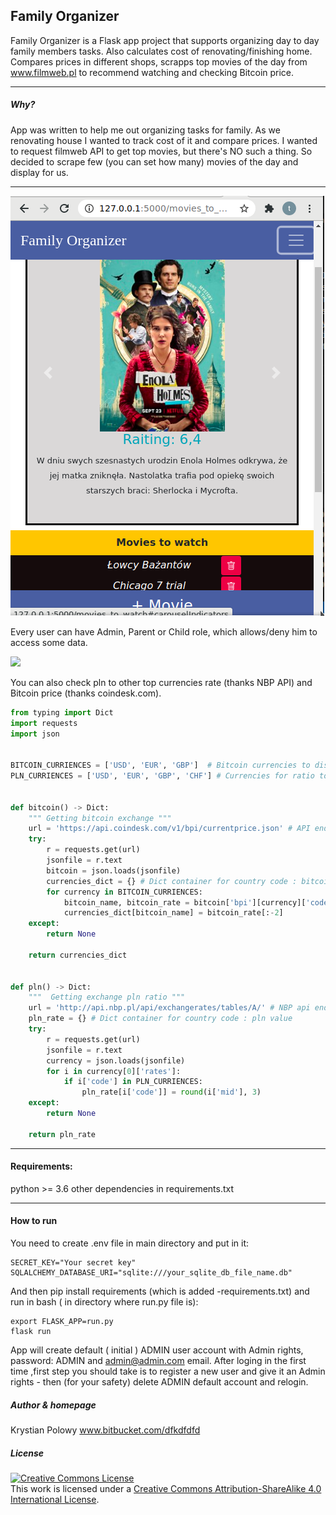 ## Family Organizer 
Family Organizer is a Flask app project that supports organizing day to day family members tasks.
Also calculates cost of renovating/finishing home. Compares prices in different shops, scrapps top movies of the day from www.filmweb.pl to recommend watching and checking Bitcoin price.

___
##### Why?
App was written to help me out organizing tasks for family. 
As we renovating house I wanted to track cost of it and compare prices.
I wanted to request filmweb API to get top movies, but there's NO such a thing. So decided to scrape few (you can set how many) movies of the day and display for us.
___

![](./family/static/movie_app_screenshot.png?raw=true)

Every user can have Admin, Parent or Child role, which allows/deny him to access some data.

![](./family_web_app/family/static/settings_app_screenshot.png)

You can also check pln to other top currencies rate (thanks NBP API) and Bitcoin price (thanks coindesk.com).

```python
from typing import Dict
import requests
import json


BITCOIN_CURRIENCES = ['USD', 'EUR', 'GBP']  # Bitcoin currencies to display 
PLN_CURRIENCES = ['USD', 'EUR', 'GBP', 'CHF'] # Currencies for ratio to pln


def bitcoin() -> Dict:
    """ Getting bitcoin exchange """
    url = 'https://api.coindesk.com/v1/bpi/currentprice.json' # API endpoint for bitcoin price
    try:
        r = requests.get(url)
        jsonfile = r.text
        bitcoin = json.loads(jsonfile)
        currencies_dict = {} # Dict container for country code : bitcoin price
        for currency in BITCOIN_CURRIENCES:
            bitcoin_name, bitcoin_rate = bitcoin['bpi'][currency]['code'], bitcoin['bpi'][currency]['rate']
            currencies_dict[bitcoin_name] = bitcoin_rate[:-2]
    except:
        return None
    
    return currencies_dict


def pln() -> Dict:
    """  Getting exchange pln ratio """
    url = 'http://api.nbp.pl/api/exchangerates/tables/A/' # NBP api endpoint - exchange rates pln/...
    pln_rate = {} # Dict container for country code : pln value
    try:
        r = requests.get(url)
        jsonfile = r.text
        currency = json.loads(jsonfile)
        for i in currency[0]['rates']:
            if i['code'] in PLN_CURRIENCES:
                pln_rate[i['code']] = round(i['mid'], 3)
    except:
        return None
    
    return pln_rate
```
___
#### Requirements:
python >= 3.6
other dependencies in  requirements.txt
___
#### How to run
You need to create .env file in main directory and put in it:

```
SECRET_KEY="Your secret key"
SQLALCHEMY_DATABASE_URI="sqlite:///your_sqlite_db_file_name.db"
```
And then pip install requirements (which is added -requirements.txt) and run in bash ( in directory where run.py file is):
```
export FLASK_APP=run.py
flask run
```
App will create default ( initial ) ADMIN user account with Admin rights, password: ADMIN and admin@admin.com email. After loging in the first time ,first step you should take is to register a new user and give it an Admin rights - then (for your safety) delete ADMIN default account and relogin.

##### Author & homepage
Krystian Polowy
www.bitbucket.com/dfkdfdfd

##### License
<a rel="license" href="http://creativecommons.org/licenses/by-sa/4.0/"><img alt="Creative Commons License" style="border-width:0" src="https://i.creativecommons.org/l/by-sa/4.0/80x15.png" /></a><br />This work is licensed under a <a rel="license" href="http://creativecommons.org/licenses/by-sa/4.0/">Creative Commons Attribution-ShareAlike 4.0 International License</a>.
